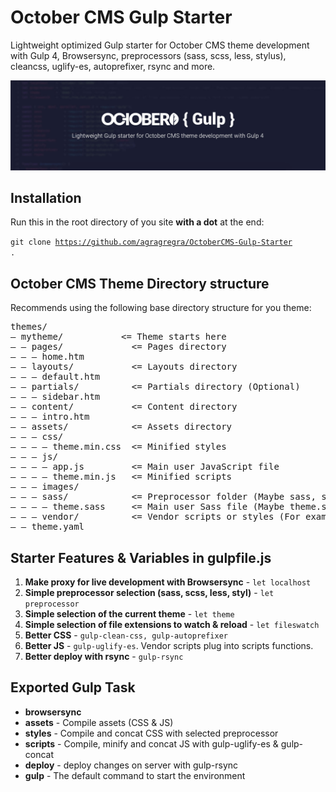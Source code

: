 <h1>October CMS Gulp Starter</h1>

<p>Lightweight optimized Gulp starter for October CMS theme development with Gulp 4, Browsersync, preprocessors (sass, scss, less, stylus), cleancss, uglify-es, autoprefixer, rsync and more.</p>

<p>
	<img src="https://raw.githubusercontent.com/agragregra/agragregra.github.com/master/images/october-gulp-preview.jpg" alt="Optober Gulp">
</p>

<h2>Installation</h2>

<p>Run this in the root directory of you site <strong>with a dot</strong> at the end:</p>

<code>git clone https://github.com/agragregra/OctoberCMS-Gulp-Starter .</code>

<h2>October CMS Theme Directory structure</h2>

<p>Recommends using the following base directory structure for you theme:</p>

<pre>
themes/
— mytheme/           <= Theme starts here
— — pages/             <= Pages directory
— — — home.htm
— — layouts/           <= Layouts directory
— — — default.htm
— — partials/          <= Partials directory (Optional)
— — — sidebar.htm
— — content/           <= Content directory
— — — intro.htm
— — assets/            <= Assets directory
— — — css/
— — — — theme.min.css  <= Minified styles
— — — js/
— — — — app.js         <= Main user JavaScript file
— — — — theme.min.js   <= Minified scripts
— — — images/
— — — sass/            <= Preprocessor folder (Maybe sass, scss, less, styl)
— — — — theme.sass     <= Main user Sass file (Maybe theme.sass, theme.scss, theme.less or theme.styl)
— — — vendor/          <= Vendor scripts or styles (For example - jQuery, Bootstrap, etc..)
— — theme.yaml
</pre>

<h2>Starter Features & Variables in gulpfile.js</h2>

<ol>
	<li><strong>Make proxy for live development with Browsersync</strong> - <code>let localhost</code></li>
	<li><strong>Simple preprocessor selection (sass, scss, less, styl)</strong> - <code>let preprocessor</code></li>
	<li><strong>Simple selection of the current theme</strong> - <code>let theme</code></li>
	<li><strong>Simple selection of file extensions to watch & reload</strong> - <code>let fileswatch</code></li>
	<li><strong>Better CSS</strong> - <code>gulp-clean-css, gulp-autoprefixer</code></li>
	<li><strong>Better JS</strong> - <code>gulp-uglify-es</code>. Vendor scripts plug into scripts functions.</li>
	<li><strong>Better deploy with rsync</strong> - <code>gulp-rsync</code></li>
</ol>

<h2>Exported Gulp Task</h2>

<ul>
	<li><strong>browsersync</strong></li>
	<li><strong>assets</strong> - Compile assets (CSS & JS)</li>
	<li><strong>styles</strong> - Compile and concat CSS with selected preprocessor</li>
	<li><strong>scripts</strong> - Compile, minify and concat JS with gulp-uglify-es & gulp-concat</li>
	<li><strong>deploy</strong> - deploy changes on server with gulp-rsync</li>
	<li><strong>gulp</strong> - The default command to start the environment</li>
</ul>
